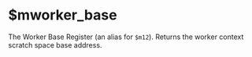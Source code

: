 # $mworker_base

The Worker Base Register (an alias for `$m12`). Returns the worker context scratch space base address.

